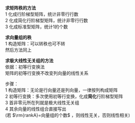 **求矩阵秩的方法**    
1 化成行阶梯型矩阵，统计非零行行数    
2 化成简化行阶梯型矩阵，统计非零行行数    
3 化成标准型矩阵，统计1的个数    
    
**求向量组的秩**    
1 构造矩阵：可以转秩也可不转    
然后方法同上    
    
**求极大线性无关组的方法**    
依据：初等行变换法    
矩阵的初等行变换不改变列向量的线性关系    
    
步骤：    
1 构造矩阵：无论是行向量还是列向量，一律按列构成矩阵    
2 初等行变换：多次使用初等行变换，化成**简化**行阶梯型矩阵    
3 首非零元所在列就是极大线性无关组    
4 其余向量的线性组合直接写出    
(若 $\rm{rankA}=向量组的个数$ ，则线性无关，否则线性相关)    
